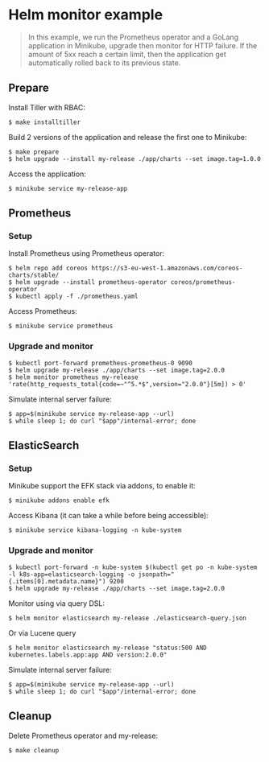 Helm monitor example
====================

> In this example, we run the Prometheus operator and a GoLang application in
Minikube, upgrade then monitor for HTTP failure. If the amount of 5xx reach a
certain limit, then the application get automatically rolled back to its
previous state.


## Prepare

Install Tiller with RBAC:

```
$ make installtiller
```

Build 2 versions of the application and release the first one to Minikube:

```
$ make prepare
$ helm upgrade --install my-release ./app/charts --set image.tag=1.0.0
```

Access the application:

```
$ minikube service my-release-app
```

## Prometheus

### Setup

Install Prometheus using Prometheus operator:

```
$ helm repo add coreos https://s3-eu-west-1.amazonaws.com/coreos-charts/stable/
$ helm upgrade --install prometheus-operator coreos/prometheus-operator
$ kubectl apply -f ./prometheus.yaml
```

Access Prometheus:

```
$ minikube service prometheus
```

### Upgrade and monitor

```
$ kubectl port-forward prometheus-prometheus-0 9090
$ helm upgrade my-release ./app/charts --set image.tag=2.0.0
$ helm monitor prometheus my-release 'rate(http_requests_total{code=~"^5.*$",version="2.0.0"}[5m]) > 0'
```

Simulate internal server failure:

```
$ app=$(minikube service my-release-app --url)
$ while sleep 1; do curl "$app"/internal-error; done
```


## ElasticSearch

### Setup

Minikube support the EFK stack via addons, to enable it:

```
$ minikube addons enable efk
```

Access Kibana (it can take a while before being accessible):

```
$ minikube service kibana-logging -n kube-system
```

### Upgrade and monitor

```
$ kubectl port-forward -n kube-system $(kubectl get po -n kube-system -l k8s-app=elasticsearch-logging -o jsonpath="{.items[0].metadata.name}") 9200
$ helm upgrade my-release ./app/charts --set image.tag=2.0.0
```

Monitor using via query DSL:

```
$ helm monitor elasticsearch my-release ./elasticsearch-query.json
```

Or via Lucene query

```
$ helm monitor elasticsearch my-release "status:500 AND kubernetes.labels.app:app AND version:2.0.0"
```

Simulate internal server failure:

```
$ app=$(minikube service my-release-app --url)
$ while sleep 1; do curl "$app"/internal-error; done
```


## Cleanup

Delete Prometheus operator and my-release:

```
$ make cleanup
```
